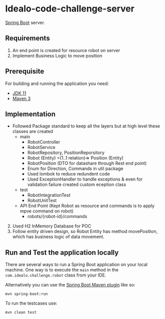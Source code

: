 # Idealo-code-challenge-server

[Spring Boot](http://projects.spring.io/spring-boot/) server.

## Requirements
1. An end point is created for resource robot on server
2. Implement Business Logic to move position

## Prerequisite
For building and running the application you need:

- [JDK 11](http://www.oracle.com/technetwork/java/javase/downloads/)
- [Maven 3](https://maven.apache.org)
    
## Implementation
- Followed Package standard to keep all the layers but at high level these classes are created
    - main
        - RobotController
        - RobotService
        - RobotRepository, PositionReporsitory
        - Robot (Entity) =(1..1 relation)=> Position (Entity)
        - RobotPosition (DTO for datashare through Rest end point)
        - Enum for Direction, Commands in util package
        - Used lombok to reduce redundent code
        - Used ExceptionHandler to handle exceptions & even for validation failure created custom eception class 
    - test
        - RobotIntegrationTest
        - RobotUnitTest
    - API End Point (Kept Robot as resource and commands is to apply mpve command on robot)
        - robots/{robot-id}/commands 
2. Used H2 InMemory Database for POC
3. Follow entity driven design, so Robot Entity has method movePosition, which has business logic of data movement.

## Run and Test the application locally
There are several ways to run a Spring Boot application on your local machine. One way is to execute the `main` method in the `com.idealo.challenge.robot` class from your IDE.

Alternatively you can use the [Spring Boot Maven plugin](https://docs.spring.io/spring-boot/docs/current/reference/html/build-tool-plugins-maven-plugin.html) like so:

```shell
mvn spring-boot:run
```

To run the testcases use:
```shell
mvn clean test
```
